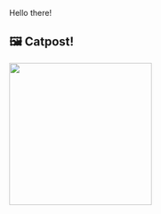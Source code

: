 Hello there!



## 🖼️ Catpost!

<sub>
    <img src="https://cdn2.thecatapi.com/images/eNe5nL2XH.jpg" height="256">
</sub>

